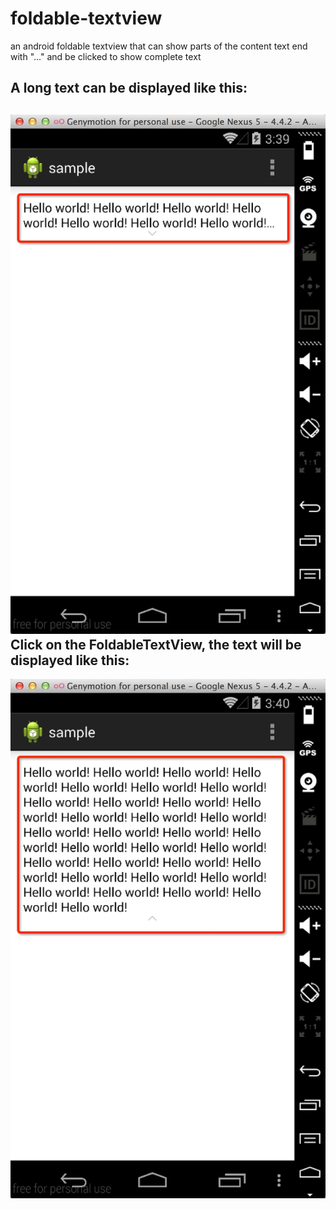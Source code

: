 foldable-textview
=================

an android foldable textview that can show parts of the content text end with "..." and be clicked to show complete text

A long text can be displayed like this:
----
![FoldableTextView screenshot folding](https://raw.githubusercontent.com/yinduo527/foldable-textview/master/folding_text.png)
Click on the FoldableTextView, the text will be displayed like this:
----
![FoldableTextView screenshot unfolding](https://raw.githubusercontent.com/yinduo527/foldable-textview/master/unfolding_text.png)